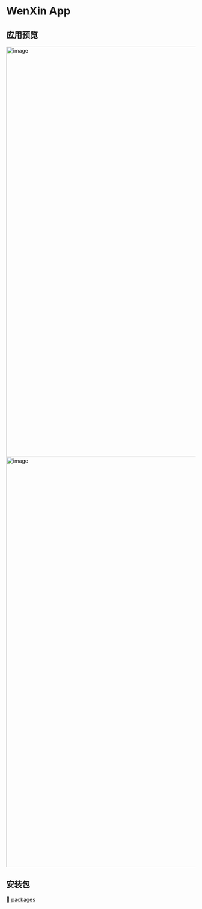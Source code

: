 # WenXin App

## 应用预览

<img width="1087" alt="image" src="https://user-images.githubusercontent.com/44690729/217474207-2bbb69a7-bcd6-46ae-8bde-323725b47f44.png">

<img width="1087" alt="image" src="https://user-images.githubusercontent.com/44690729/217474255-3600ea45-7e26-41c2-8346-9eca1da483d6.png">

## 安装包

[🔗 packages](https://github.com/mxismean/wen-xin-app/releases)
